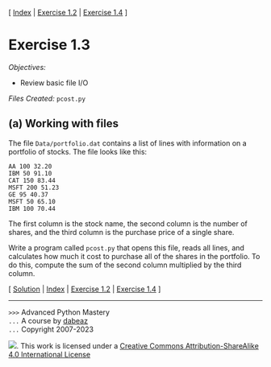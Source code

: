 \[ [Index](index.md) | [Exercise 1.2](ex1_2.md) | [Exercise 1.4](ex1_4.md) \]

# Exercise 1.3

*Objectives:*

- Review basic file I/O

*Files Created:* `pcost.py`

## (a) Working with files

The file `Data/portfolio.dat` contains a list of lines with information
on a portfolio of stocks. The file looks like this:

```
AA 100 32.20
IBM 50 91.10
CAT 150 83.44
MSFT 200 51.23
GE 95 40.37
MSFT 50 65.10
IBM 100 70.44
```

The first column is the stock name, the second column is the number of
shares, and the third column is the purchase price of a single share.

Write a program called `pcost.py` that opens this file, reads
all lines, and calculates how much it cost to purchase all of the shares
in the portfolio. To do this, compute the sum of the second column
multiplied by the third column.

\[ [Solution](soln1_3.md) | [Index](index.md) | [Exercise 1.2](ex1_2.md) | [Exercise 1.4](ex1_4.md) \]

----
`>>>` Advanced Python Mastery  
`...` A course by [dabeaz](https://www.dabeaz.com)  
`...` Copyright 2007-2023

![](https://i.creativecommons.org/l/by-sa/4.0/88x31.png). This work is licensed under
a [Creative Commons Attribution-ShareAlike 4.0 International License](http://creativecommons.org/licenses/by-sa/4.0/)
